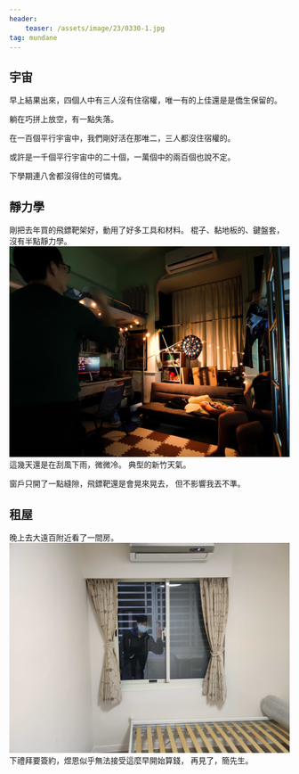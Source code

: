 ```yaml
---
header:
    teaser: /assets/image/23/0330-1.jpg
tag: mundane
---
```


## 宇宙

早上結果出來，四個人中有三人沒有住宿權，唯一有的上佳還是是僑生保留的。

躺在巧拼上放空，有一點失落。  
  
在一百個平行宇宙中，我們剛好活在那唯二，三人都沒住宿權的。

或許是一千個平行宇宙中的二十個，一萬個中的兩百個也說不定。

下學期連八舍都沒得住的可憐鬼。

## 靜力學

剛把去年買的飛鏢靶架好，動用了好多工具和材料。
棍子、黏地板的、鍵盤套，
沒有半點靜力學。
![i](/assets/image/23/0330-1.jpg)
這幾天還是在刮風下雨，微微冷。
典型的新竹天氣。
  
窗戶只開了一點縫隙，飛鏢靶還是會晃來晃去，
但不影響我丟不準。

## 租屋

晚上去大遠百附近看了一間房。  
![q](/assets/image/23/0330-2.jpg)
下禮拜要簽約，煜恩似乎無法接受這麼早開始算錢，
再見了，簡先生。
